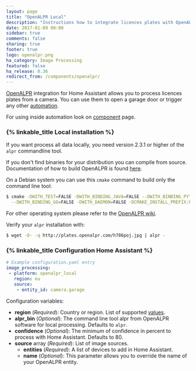 ```yaml
---
layout: page
title: "OpenALPR Local"
description: "Instructions how to integrate licences plates with OpenALPR local into Home Assistant."
date: 2017-01-09 00:00
sidebar: true
comments: false
sharing: true
footer: true
logo: openalpr.png
ha_category: Image Processing
featured: false
ha_release: 0.36
redirect_from: /components/openalpr/
---
```


[OpenALPR](http://www.openalpr.com/) integration for Home Assistant allows you to process licences plates from a camera. You can use them to open a garage door or trigger any other [automation](https://home-assistant.io/components/automation/).

For using inside automation look on [component](/components/image_processing) page.

### {% linkable_title Local installation %}

If you want process all data locally, you need version 2.3.1 or higher of the `alpr` commandline tool.

If you don't find binaries for your distribution you can compile from source. Documentation of how to build OpenALPR is found [here](https://github.com/openalpr/openalpr/wiki).

On a Debian system you can use this `cmake` command to build only the command line tool:

```bash
$ cmake -DWITH_TEST=FALSE -DWITH_BINDING_JAVA=FALSE --DWITH_BINDING_PYTHON=FALSE \
  --DWITH_BINDING_GO=FALSE -DWITH_DAEMON=FALSE -DCMAKE_INSTALL_PREFIX:PATH=/usr ..
```

For other operating system please refer to the [OpenALPR wiki](https://github.com/openalpr/openalpr/wiki).

Verify your `alpr` installation with:

```bash
$ wget -O- -q http://plates.openalpr.com/h786poj.jpg | alpr -
```

### {% linkable_title Configuration Home Assistant %}


```yaml
# Example configuration.yaml entry
image_processing:
 - platform: openalpr_local
   region: eu
   source:
    - entity_id: camera.garage
```
Configuration variables:

- **region** (*Required*): Country or region. List of supported [values](https://github.com/openalpr/openalpr/tree/master/runtime_data/config).
- **alpr_bin** (*Optional*): The command line tool alpr from OpenALPR software for local processing. Defaults to `alpr`.
- **confidence** (*Optional*):  The minimum of confidence in percent to process with Home Assistant. Defaults to 80.
- **source** array (*Required*): List of image sources.
  - **entities** (*Required*): A list of devices to add in Home Assistant.
  - **name** (*Optional*): This parameter allows you to override the name of your OpenALPR entity.

